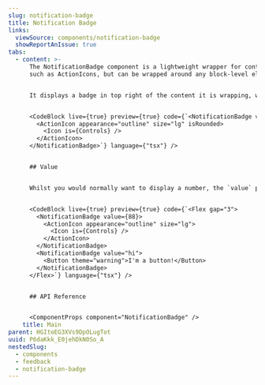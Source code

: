 ```yaml
---
slug: notification-badge
title: Notification Badge
links:
  viewSource: components/notification-badge
  showReportAnIssue: true
tabs:
  - content: >-
      The NotificationBadge component is a lightweight wrapper for content
      such as ActionIcons, but can be wrapped around any block-level element.


      It displays a badge in top right of the content it is wrapping, which displays a `value` passed in as a prop. This could be, for example, the number of filters selected on a select filters badge.


      <CodeBlock live={true} preview={true} code={`<NotificationBadge value={3}>
        <ActionIcon appearance="outline" size="lg" isRounded>
          <Icon is={Controls} />
        </ActionIcon>
      </NotificationBadge>`} language={"tsx"} />


      ## Value


      Whilst you would normally want to display a number, the `value` prop also supports strings. Here are some usage examples:


      <CodeBlock live={true} preview={true} code={`<Flex gap="3">
        <NotificationBadge value={88}>
          <ActionIcon appearance="outline" size="lg">
            <Icon is={Controls} />
          </ActionIcon>
        </NotificationBadge>
        <NotificationBadge value="hi">
          <Button theme="warning">I'm a button!</Button>
        </NotificationBadge>
      </Flex>`} language={"tsx"} />


      ## API Reference


      <ComponentProps component="NotificationBadge" />
    title: Main
parent: HGItoEG3XVs9DpOLugTot
uuid: P6daKkk_E0jehDkN0So_A
nestedSlug:
  - components
  - feedback
  - notification-badge
---
```

